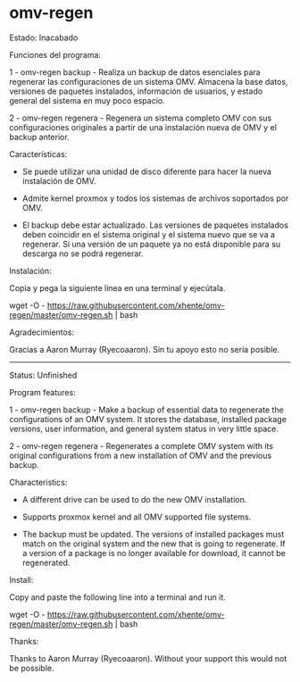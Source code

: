 # omv-regen

Estado: Inacabado

Funciones del programa:

1 - omv-regen backup - Realiza un backup de datos esenciales para regenerar las configuraciones de un sistema OMV. Almacena la base datos,
versiones de paquetes instalados, información de usuarios, y estado general del sistema en muy poco espacio.

2 - omv-regen regenera - Regenera un sistema completo OMV con sus configuraciones originales a partir de una instalación nueva de OMV y el backup anterior.

Características:

- Se puede utilizar una unidad de disco diferente para hacer la nueva instalación de OMV.

- Admite kernel proxmox y todos los sistemas de archivos soportados por OMV.

- El backup debe estar actualizado. Las versiones de paquetes instalados deben coincidir en el sistema original y el sistema
nuevo que se va a regenerar. Si una versión de un paquete ya no está disponible para su descarga no se podrá regenerar.

Instalación: 

Copia y pega la siguiente linea en una terminal y ejecútala.

wget -O - https://raw.githubusercontent.com/xhente/omv-regen/master/omv-regen.sh | bash

Agradecimientos:

Gracias a Aaron Murray (Ryecoaaron). Sin tu apoyo esto no sería posible.

_____________________________________________________________________________________________________________________

Status: Unfinished

Program features:

1 - omv-regen backup - Make a backup of essential data to regenerate the configurations of an OMV system. It stores the database, installed
package versions, user information, and general system status in very little space.

2 - omv-regen regenera - Regenerates a complete OMV system with its original configurations from a new installation of OMV and the previous backup.

Characteristics:

- A different drive can be used to do the new OMV installation.

- Supports proxmox kernel and all OMV supported file systems.

- The backup must be updated. The versions of installed packages must match on the original system and the
new that is going to regenerate. If a version of a package is no longer available for download, it cannot be regenerated.

Install: 

Copy and paste the following line into a terminal and run it.

wget -O - https://raw.githubusercontent.com/xhente/omv-regen/master/omv-regen.sh | bash

Thanks:

Thanks to Aaron Murray (Ryecoaaron). Without your support this would not be possible.

